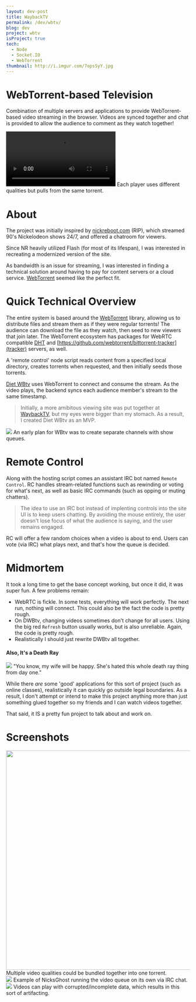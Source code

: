 ```yaml
---
layout: dev-post
title: WaybackTV
permalink: /dev/wbtv/
blog: dev
project: wbtv
isProject: true
tech:
  - Node
  - Socket.IO
  - WebTorrent
thumbnail: http://i.imgur.com/7opsSyY.jpg
---
```


# WebTorrent-based Television

Combination of multiple servers and applications to provide WebTorrent-based video streaming in the browser. Videos are synced together and chat is provided to allow the audience to comment as they watch together!

<video class="slow" src="https://i.imgur.com/cTfbhM6.mp4" autoPlay loop controls></video>
<label>Each player uses different qualities but pulls from the same torrent.</label>

# About

The project was initially inspired by [nickreboot.com](https://web.archive.org/web/20150303023202/http://www.nickreboot.com) (RIP), which streamed 90's Nickelodeon shows 24/7, and offered a chatroom for viewers.

Since NR heavily utilized Flash (for most of its lifespan), I was interested in recreating a modernized version of the site.

As bandwidth is an issue for streaming, I was interested in finding a technical solution around having to pay for content servers or a cloud service. [WebTorrent](https://webtorrent.io/) seemed like the perfect fit.

# Quick Technical Overview

The entire system is based around the [WebTorrent](https://webtorrent.io/) library, allowing us to distribute files and stream them as if they were regular torrents! The audience can download the file as they watch, then seed to new viewers that join later. The WebTorrent ecosystem has packages for WebRTC compatible [DHT](https://github.com/webtorrent/bittorrent-dht) and [https://github.com/webtorrent/bittorrent-tracker](tracker) servers, as well.

A 'remote control' node script reads content from a specified local directory, creates torrents when requested, and then initially seeds those torrents.

[Diet WBtv](http://diet.wayback.tv) uses WebTorrent to connect and consume the stream. As the video plays, the backend syncs each audience member's stream to the same timestamp.

>Initially, a more amibitous viewing site was put together at [WaybackTV](http://www.wayback.tv/), but my eyes were bigger than my stomach. As a result, I&nbsp;created&nbsp;Diet&nbsp;WBtv&nbsp;as&nbsp;an&nbsp;MVP.

<img src="http://i.imgur.com/goLSZoE.jpg" />
<label>An early plan for WBtv was to create separate channels with show queues.</label>


# Remote Control

Along with the hosting script comes an assistant IRC bot named `Remote Control`. RC handles stream-related functions such as rewinding or voting for what's next, as well as basic IRC commands (such as opping or muting chatters).

> The idea to use an IRC bot instead of implenting controls into the site UI is to keep users chatting. By avoiding the mouse entirely, the user doesn't lose focus of what the audience is saying, and the user remains engaged.

RC will offer a few random choices when a video is about to end. Users can vote (via IRC) what plays next, and that's how the queue is decided.

# Midmortem

It took a long time to get the base concept working, but once it did, it was super fun. A few problems remain:

- WebRTC is fickle. In some tests, everything will work perfectly. The next run, nothing will connect. This could also be the fact the code is pretty rough.
- On DWBtv, changing videos sometimes don't change for all users. Using the big red `Refresh` button usually works, but is also unreliable. Again, the code is pretty rough.
- Realistically I should just rewrite DWBtv all together.

#### Also, It's a Death Ray

<img src="https://i.imgur.com/F7evlz0.jpg" />
<label>"You know, my wife will be happy. She's hated this whole death ray thing from day one."</label>

While there _are_ some 'good' applications for this sort of project (such as online classes), realistically it can quickly go outside legal boundaries. As a result, I don't attempt or intend to make this project anything more than just something glued together so my friends and I can watch videos together.

That said, it IS a pretty fun project to talk about and work on.

# Screenshots

<div class="screenshots">
  <div>
    <img src="http://i.imgur.com/REqKn0a.jpg" height="600" />
    <label>Multiple video qualities could be bundled together into one torrent.</label>
  </div>

  <div>
    <img src="http://i.imgur.com/FJhShMv.jpg" />
    <label>Example of NicksGhost running the video queue on its own via IRC chat.</label>
  </div>

  <div>
    <img src="http://i.imgur.com/kUQkHvW.jpg" />
    <label>Videos can play with corrupted/incomplete data, which results in this sort of artifacting.</label>
  </div>
</div>
